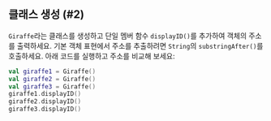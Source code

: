 ## 클래스 생성 (#2)

`Giraffe`라는 클래스를 생성하고 단일 멤버 함수 `displayID()`를 추가하여 객체의 주소를 출력하세요. 기본 객체 표현에서 주소를 추출하려면 `String`의 `substringAfter()`를 호출하세요. 아래 코드를 실행하고 주소를 비교해 보세요:

```kotlin
val giraffe1 = Giraffe()
val giraffe2 = Giraffe()
val giraffe3 = Giraffe()
giraffe1.displayID()
giraffe2.displayID()
giraffe3.displayID()